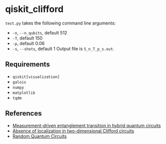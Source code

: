 # qiskit_clifford
`test.py` takes the following command line arguments:
* `-n`, `--n_qubits`, default 512
* `-T`, default 150
* `-p`, default 0.06
* `-s`, `--shots`, default 1
Output file is `S_n_T_p_s.out`.
## Requirements
* `qiskit[visualization]`
* `galois`
* `numpy`
* `matplotlib`
* `tqdm`
## References
* [Measurement-driven entanglement transition in hybrid quantum circuits](https://doi.org/10.1103/PhysRevB.100.134306)
* [Absence of localization in two-dimensional Clifford circuits](https://doi.org/10.1103/PRXQuantum.4.030302)
* [Random Quantum Circuits](https://doi.org/10.1146/annurev-conmatphys-031720-030658)